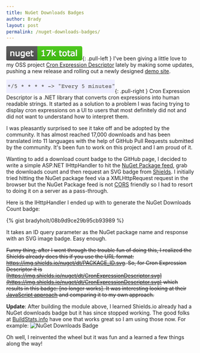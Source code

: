 ```yaml
---
title: NuGet Downloads Badges
author: Brady
layout: post
permalink: /nuget-downloads-badges/
---
```

![NuGet Downloads Badge](/media/nuget-downloads-badge.png){: .pull-left }
I've been giving a little love to my OSS project [Cron Expression Descriptor](http://cronexpressiondescriptor.azurewebsites.net/) lately by making some updates, pushing a new release and rolling out a newly designed [demo site](http://cronexpressiondescriptor.azurewebsites.net).  

![Cron Expression](/media/cron-expression.png){: .pull-right }
Cron Expression Descriptor is a .NET library that converts cron expressions into human readable strings.  It started as a solution to a problem I was facing trying to display cron expressions on a UI to users that most definitely did not and did not want to understand how to interpret them.

I was pleasantly surprised to see it take off and be adopted by the community.  It has almost reached 17,000 downloads and has been translated into 11 languages with the help of GitHub Pull Requests submitted by the community.  It's been fun to work on this project and I am proud of it.

Wanting to add a download count badge to the GitHub page, I decided to write a simple ASP.NET IHttpHandler to hit the [NuGet Package feed](https://www.nuget.org/), grab the downloads count and then request an SVG badge from [Shields](http://shields.io/).  I initially tried hitting the NuGet package feed via a XMLHttpRequest request in the browser but the NuGet Package feed is not [CORS](https://developer.mozilla.org/en-US/docs/Web/HTTP/Access_control_CORS) friendly so I had to resort to doing it on a server as a pass-through.

Here is the IHttpHandler I ended up with to generate the NuGet Downloads Count badge:

{% gist bradyholt/08b9d9ce29b95cb93989 %}

It takes an ID query parameter as the NuGet package name and response with an SVG image badge.  Easy enough.

<strike>Funny thing, after I went through the <strike>trouble</strike> fun of doing this, I realized the Shields already does this if you use the URL format: https://img.shields.io/nuget/dt/PACKAGE_ID.svg.  So, for Cron Expression Descriptor it is [https://img.shields.io/nuget/dt/CronExpressionDescriptor.svg](https://img.shields.io/nuget/dt/CronExpressionDescriptor.svg) which results in this badge: [no longer works].  It was interesting looking at their [JavaScript approach](https://github.com/badges/shields/blob/dafb6ec286926e4aff8c90f1da8b24e7f9410f18/server.js#L2880) and comparing it to my own approach.</strike>

**Update**:  After building the module above, I learned Shields.io already had a NuGet downloads badge but it has since stopped working.  The good folks at [BuildStats.info](https://buildstats.info/) have one that works great so I am using those now.  For example: 
![NuGet Downloads Badge](https://buildstats.info/nuget/CronExpressionDescriptor)


Oh well, I reinvented the wheel but it was fun and a learned a few things along the way!
